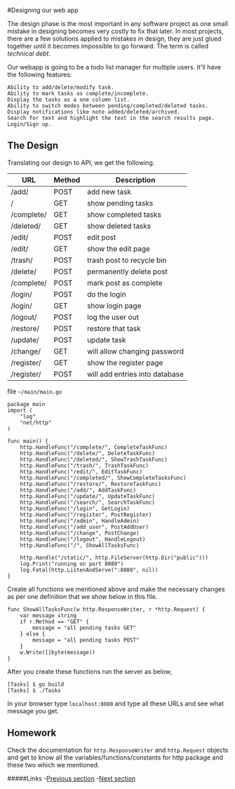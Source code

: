 #Designing our web app

The design phase is the most important in any software project as one small mistake in designing becomes very costly to fix that later. In most projects, there are a few solutions applied to mistakes in design, they are just glued together until it becomes impossible to go forward. The term is called _technical debt_.

Our webapp is going to be a todo list manager for multiple users. It'll have the following features:

```
Ability to add/delete/modify task.
Ability to mark tasks as complete/incomplete.
Display the tasks as a one column list.
Ability to switch modes between pending/completed/deleted tasks.
Display notifications like note added/deleted/archived. 
Search for text and highlight the text in the search results page.
Login/Sign up.
```

## The Design

Translating our design to API, we get the following.

| URL | Method | Description |
| ------ | ------ | ------ |
|    /add/        |  POST  |  add new task |
|    /            |   GET  |  show pending tasks |
|    /complete/   |   GET  | show completed tasks |
|    /deleted/    |   GET  | show deleted tasks |
|    /edit/<id>   |   POST | edit post |
|    /edit/<id>   |   GET  | show the edit page |
|    /trash/<id>  |   POST | trash post to recycle bin |
|    /delete/<id> |   POST | permanently delete post |
|    /complete/<id>|  POST | mark post as complete |
|    /login/      |   POST | do the login |
|    /login/      |   GET  | show login page   |
|    /logout/     |   POST | log the user out |
|    /restore/<id>|   POST | restore that task |
|    /update/<id> |   POST | update task |
|    /change/     |   GET  | will allow changing password |
|    /register/   |   GET  | show the register page |
|    /register/   |  POST  | will add entries into database |

file `~/main/main.go`

```golang
package main
import (
    "log"
    "net/http"
)

func main() {
    http.HandleFunc("/complete/", CompleteTaskFunc)
    http.HandleFunc("/delete/", DeleteTaskFunc)
    http.HandleFunc("/deleted/", ShowTrashTaskFunc)
    http.HandleFunc("/trash/", TrashTaskFunc)
    http.HandleFunc("/edit/", EditTaskFunc)
    http.HandleFunc("/completed/", ShowCompleteTasksFunc)
    http.HandleFunc("/restore/", RestoreTaskFunc)
    http.HandleFunc("/add/", AddTaskFunc)
    http.HandleFunc("/update/", UpdateTaskFunc)
    http.HandleFunc("/search/", SearchTaskFunc)
    http.HandleFunc("/login", GetLogin)
    http.HandleFunc("/register", PostRegister)
    http.HandleFunc("/admin", HandleAdmin)
    http.HandleFunc("/add_user", PostAddUser)
    http.HandleFunc("/change", PostChange)
    http.HandleFunc("/logout", HandleLogout)
    http.HandleFunc("/", ShowAllTasksFunc)

    http.Handle("/static/", http.FileServer(http.Dir("public")))
    log.Print("running on port 8080")
    log.Fatal(http.ListenAndServe(":8080", nil))
}
```

Create all functions we mentioned above and make the necessary changes as per one definition that we show below in this file.

```golang
func ShowAllTasksFunc(w http.ResponseWriter, r *http.Request) {
    var message string
    if r.Method == "GET" {
        message = "all pending tasks GET"
    } else {
        message = "all pending tasks POST"
    }
    w.Write([]byte(message))
}
```

After you create these functions run the server as below,
 
    [Tasks] $ go build
    [Tasks] $ ./Tasks
	
In your browser type `localhost:8080` and type all these URLs and see what message you get.

## Homework

Check the documentation for `http.ResponseWriter` and `http.Request` objects and get to know all the variables/functions/constants for http package and these two which we mentioned.

#####Links
-[Previous section](2.0implementationBasics.md)
-[Next section](2.2database.md)

